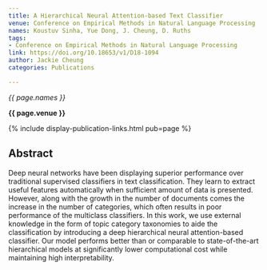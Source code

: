 ```yaml
---
title: A Hierarchical Neural Attention-based Text Classifier
venue: Conference on Empirical Methods in Natural Language Processing
names: Koustuv Sinha, Yue Dong, J. Cheung, D. Ruths
tags:
- Conference on Empirical Methods in Natural Language Processing
link: https://doi.org/10.18653/v1/D18-1094
author: Jackie Cheung
categories: Publications

---
```


*{{ page.names }}*

**{{ page.venue }}**

{% include display-publication-links.html pub=page %}

## Abstract

Deep neural networks have been displaying superior performance over traditional supervised classifiers in text classification. They learn to extract useful features automatically when sufficient amount of data is presented. However, along with the growth in the number of documents comes the increase in the number of categories, which often results in poor performance of the multiclass classifiers. In this work, we use external knowledge in the form of topic category taxonomies to aide the classification by introducing a deep hierarchical neural attention-based classifier. Our model performs better than or comparable to state-of-the-art hierarchical models at significantly lower computational cost while maintaining high interpretability.
